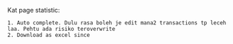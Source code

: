 Kat page statistic:

	1. Auto complete. Dulu rasa boleh je edit mana2 transactions tp leceh laa. Pehtu ada risiko teroverwrite
 	2. Download as excel since


